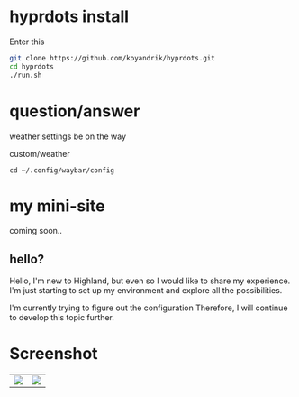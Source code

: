 # hyprdots install

Enter this

```bash
git clone https://github.com/koyandrik/hyprdots.git
cd hyprdots
./run.sh
```

# question/answer

weather settings be on the way

custom/weather

```
cd ~/.config/waybar/config

```



# my mini-site

coming soon..




## hello?


Hello, I'm new to Highland, but even so I would like to share my experience. 
I'm just starting to set up my environment and explore all the possibilities.

I'm currently trying to figure out the configuration
Therefore, I will continue to develop this topic further.


# Screenshot

<div align="center">
<table>
        <tr>
            <td><img src="Assets/1.jpg"></td>
            <td><img src="Assets/2.jpg"></td>
        </tr>
    </table>
</div>